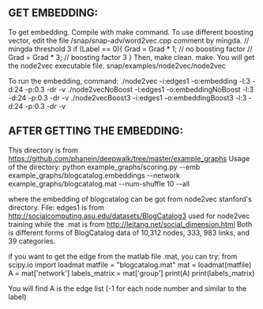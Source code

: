 GET EMBEDDING:
-------------
To get embedding. Compile with make command.
To use different boosting vector, edit the file /snap/snap-adv/word2vec.cpp comment by mingda.
 // mingda threshold 3
        if (Label == 0){
          Grad = Grad * 1; // no boosting factor
//          Grad = Grad * 3; // boosting factor 3
        }
Then, make clean. make. 
You will get the node2vec executable file. snap/examples/node2vec/node2vec

To run the embedding, command:
./node2vec -i:edges1 -o:embedding -l:3 -d:24 -p:0.3 -dr -v
./node2vecNoBoost -i:edges1 -o:embeddingNoBoost -l:3 -d:24 -p:0.3 -dr -v
./node2vecBoost3 -i:edges1 -o:embeddingBoost3 -l:3 -d:24 -p:0.3 -dr -v




AFTER GETTING THE EMBEDDING:
---------------------------
This directory is from https://github.com/phanein/deepwalk/tree/master/example_graphs
Usage of the directory:
python example_graphs/scoring.py --emb example_graphs/blogcatalog.embeddings
--network example_graphs/blogcatalog.mat
--num-shuffle 10 --all

where the embedding of blogcatalog can be got from node2vec stanford's directory.
File:
edges1 is from http://socialcomputing.asu.edu/datasets/BlogCatalog3 used for node2vec training
while the .mat is from http://leitang.net/social_dimension.html
Both is different forms of BlogCatalog data of 10,312 nodes, 333, 983 links, and 39 categories. 


if you want to get the edge from the matlab file .mat, you can try:
from scipy.io import loadmat
matfile = "blogcatalog.mat"
mat = loadmat(matfile)
A = mat['network']
labels_matrix = mat['group']
print(A)
print(labels_matrix)

You will find A is the edge list (-1 for each node number and similar to the label)
